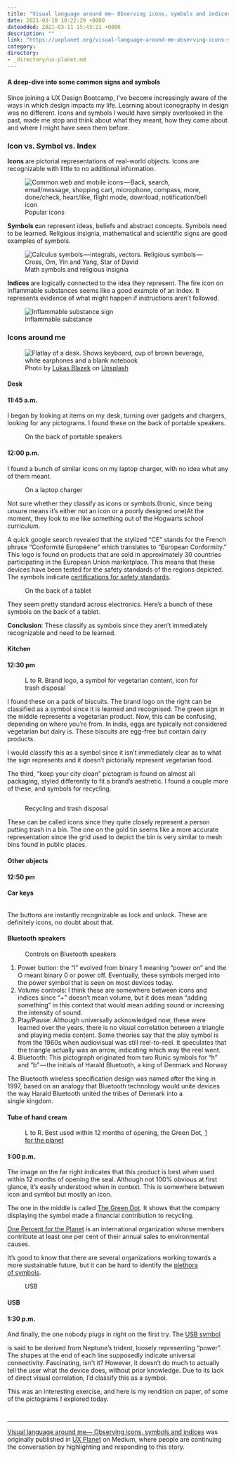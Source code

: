 ```yaml
---
title: "Visual language around me— Observing icons, symbols and indices"
date: 2021-03-10 10:22:29 +0000
dateadded: 2021-03-11 15:43:21 +0000
description: ""
link: "https://uxplanet.org/visual-language-around-me-observing-icons-symbols-and-indices-b50254316c2b?source=rss----819cc2aaeee0---4"
category:
directory:
- _directory/ux-planet.md
---
```

<h4>A deep-dive into some common signs and symbols</h4><p>Since joining a UX Design Bootcamp, I’ve become increasingly aware of the ways in which design impacts my life. Learning about iconography in design was no different. Icons and symbols I would have simply overlooked in the past, made me stop and think about what they meant, how they came about and where I might have seen them before.</p><h3>Icon vs. Symbol vs. Index</h3><p><strong>Icons </strong>are pictorial representations of real-world objects. Icons are recognizable with little to no additional information.</p><figure><img alt="Common web and mobile icons — Back, search, email/message, shopping cart, microphone, compass, more, done/check, heart/like, flight mode, download, notification/bell icon" src="https://cdn-images-1.medium.com/max/1024/1*qYd6yVufb8i4nS87fsG5IA.jpeg" /><figcaption>Popular icons</figcaption></figure><p><strong>Symbols c</strong>an represent ideas, beliefs and abstract concepts. Symbols need to be learned. Religious insignia, mathematical and scientific signs are good examples of symbols.</p><figure><img alt="Calculus symbols — integrals, vectors. Religious symbols — Cross, Om, Yin and Yang, Star of David" src="https://cdn-images-1.medium.com/max/1024/1*vXXC79_MfHKNTiJFNSLedQ.jpeg" /><figcaption>Math symbols and religious insignia</figcaption></figure><p><strong>Indices </strong>are logically connected to the idea they represent. The fire icon on inflammable substances seems like a good example of an index. It represents evidence of what might happen if instructions aren’t followed.</p><figure><img alt="Inflammable substance sign" src="https://cdn-images-1.medium.com/max/1024/1*TuRBO2SiecJ2BK0Hss6IYA.jpeg" /><figcaption>Inflammable substance</figcaption></figure><h3>Icons around me</h3><figure><img alt="Flatlay of a desk. Shows keyboard, cup of brown beverage, white earphones and a blank notebook" src="https://cdn-images-1.medium.com/max/1024/0*-airJr9PVy2Osv_m" /><figcaption>Photo by <a href="https://unsplash.com/@goumbik?utm_source=medium&amp;utm_medium=referral">Lukas Blazek</a> on <a href="https://unsplash.com?utm_source=medium&amp;utm_medium=referral">Unsplash</a></figcaption></figure><h4>Desk</h4><h4>11:45 a.m.</h4><p>I began by looking at items on my desk, turning over gadgets and chargers, looking for any pictograms. I found these on the back of portable speakers.</p><figure><img alt="" src="https://cdn-images-1.medium.com/max/1024/1*1nV0_4r4coMkddQzHYJIyw.jpeg" /><figcaption>On the back of portable speakers</figcaption></figure><h4>12:00 p.m.</h4><p>I found a bunch of similar icons on my laptop charger, with no idea what any of them meant.</p><figure><img alt="" src="https://cdn-images-1.medium.com/max/1024/1*gP3z9o5gPtiHj5rImY86dQ.jpeg" /><figcaption>On a laptop charger</figcaption></figure><p>Not sure whether they classify as icons or symbols.(Ironic, since being unsure means it’s either not an icon or a poorly designed one)At the moment, they look to me like something out of the Hogwarts school curriculum.</p><p>A quick google search revealed that the stylized “CE” stands for the French phrase “Conformité Européene” which translates to “European Conformity.” This logo is found on products that are sold in approximately 30 countries participating in the European Union marketplace. This means that these devices have been tested for the safety standards of the regions depicted. The symbols indicate <a href="https://technick.net/guides/electronics/safetymarks/">certifications for safety standards</a>.</p><figure><img alt="" src="https://cdn-images-1.medium.com/max/1024/1*oGJrRW-j6wTYdTA7EG85eQ.jpeg" /><figcaption>On the back of a tablet</figcaption></figure><p>They seem pretty standard across electronics. Here’s a bunch of these symbols on the back of a tablet.</p><p><strong>Conclusion</strong>: These classify as symbols since they aren’t immediately recognizable and need to be learned.</p><h4>Kitchen</h4><h4>12:30 pm</h4><figure><img alt="" src="https://cdn-images-1.medium.com/max/1024/1*p-I63LbveJEOM9Drw_SbNw.jpeg" /><figcaption>L to R. Brand logo, a symbol for vegetarian content, icon for trash disposal</figcaption></figure><p>I found these on a pack of biscuits. The brand logo on the right can be classified as a symbol since it is learned and recognised. The green sign in the middle represents a vegetarian product. Now, this can be confusing, depending on where you’re from. In India, eggs are typically not considered vegetarian but dairy is. These biscuits are egg-free but contain dairy products.</p><p>I would classify this as a symbol since it isn’t immediately clear as to what the sign represents and it doesn’t pictorially represent vegetarian food.</p><p>The third, “keep your city clean” pictogram is found on almost all packaging, styled differently to fit a brand’s aesthetic. I found a couple more of these, and symbols for recycling.</p><figure><img alt="" src="https://cdn-images-1.medium.com/max/1024/1*l3uVnAZ81z7Go_1TDjxc4g.jpeg" /></figure><figure><img alt="" src="https://cdn-images-1.medium.com/max/1013/1*Zk5nQGmBEvtnD-oQn5wxBw.jpeg" /><figcaption>Recycling and trash disposal</figcaption></figure><p>These can be called icons since they quite closely represent a person putting trash in a bin. The one on the gold tin seems like a more accurate representation since the grid used to depict the bin is very similar to mesh bins found in public places.</p><h4>Other objects</h4><h4>12:50 pm</h4><h4>Car keys</h4><figure><img alt="" src="https://cdn-images-1.medium.com/max/1024/1*heSdsXqveQNz_DchzPvUmg.jpeg" /></figure><p>The buttons are instantly recognizable as lock and unlock. These are definitely icons, no doubt about that.</p><h4><strong>Bluetooth speakers</strong></h4><figure><img alt="" src="https://cdn-images-1.medium.com/max/898/1*P1__7Mlrb8j_fzei84BGZg.jpeg" /><figcaption>Controls on Bluetooth speakers</figcaption></figure><ol><li>Power button: the “I” evolved from binary 1 meaning “power on” and the O meant binary 0 or power off. Eventually, these symbols merged into the power symbol that is seen on most devices today.</li><li>Volume controls: I think these are somewhere between icons and indices since “+” doesn’t mean volume, but it does mean “adding something” in this context that would mean adding sound or increasing the intensity of sound.</li><li>Play/Pause: Although universally acknowledged now, these were learned over the years, there is no visual correlation between a triangle and playing media content. Some theories say that the play symbol is from the 1960s when audiovisual was still reel-to-reel. It speculates that the triangle actually was an arrow, indicating which way the reel went.</li><li>Bluetooth: This pictograph originated from two Runic symbols for “h” and “b” — the initials of Harald Bluetooth, a king of Denmark and Norway</li></ol><p>The Bluetooth wireless specification design was named after the king in 1997, based on an analogy that Bluetooth technology would unite devices the way Harald Bluetooth united the tribes of Denmark into a single kingdom.</p><h4>Tube of hand cream</h4><figure><img alt="" src="https://cdn-images-1.medium.com/max/1024/1*oCTg2Dw2J7FSzpaqvDCD-g.jpeg" /><figcaption>L to R. Best used within 12 months of opening, the Green Dot, <a href="https://www.onepercentfortheplanet.org/">1 for the planet</a></figcaption></figure><h4>1:00 p.m.</h4><p>The image on the far right indicates that this product is best when used within 12 months of opening the seal. Although not 100% obvious at first glance, it’s easily understood when in context. This is somewhere between icon and symbol but mostly an icon.</p><p>The one in the middle is called <a href="https://en.wikipedia.org/wiki/Green_Dot_(symbol)">The Green Dot</a>. It shows that the company displaying the symbol made a financial contribution to recycling.</p><p><a href="https://www.onepercentfortheplanet.org/">One Percent for the Planet</a> is an international organization whose members contribute at least one per cent of their annual sales to environmental causes.</p><p>It’s good to know that there are several organizations working towards a more sustainable future, but it can be hard to identify the <a href="https://www.gwp.co.uk/guides/recycling-symbols-on-packaging/">plethora of symbols</a>.</p><figure><img alt="" src="https://cdn-images-1.medium.com/max/1024/1*hpZvQFbYPDqAvSil0nLDzA.jpeg" /><figcaption>USB</figcaption></figure><h4>USB</h4><h4>1:30 p.m.</h4><p>And finally, the one nobody plugs in right on the first try. The <a href="https://www.scoopwhoop.com/Meaning-Of-USB-Symbol/">USB symbol</a></p><p>is said to be derived from Neptune’s trident, loosely representing “power”. The shapes at the end of each line supposedly indicate universal connectivity. Fascinating, isn&#39;t it? However, it doesn’t do much to actually tell the user what the device does, without prior knowledge. Due to its lack of direct visual correlation, I’d classify this as a symbol.</p><p>This was an interesting exercise, and here is my rendition on paper, of some of the pictograms I explored today.</p><figure><img alt="" src="https://cdn-images-1.medium.com/max/1024/1*xeJuphOphrm75ZFECx3QMw.jpeg" /></figure><img src="https://medium.com/_/stat?event=post.clientViewed&referrerSource=full_rss&postId=b50254316c2b" width="1" height="1" alt=""><hr><p><a href="https://uxplanet.org/visual-language-around-me-observing-icons-symbols-and-indices-b50254316c2b">Visual language around me— Observing icons, symbols and indices</a> was originally published in <a href="https://uxplanet.org">UX Planet</a> on Medium, where people are continuing the conversation by highlighting and responding to this story.</p>
